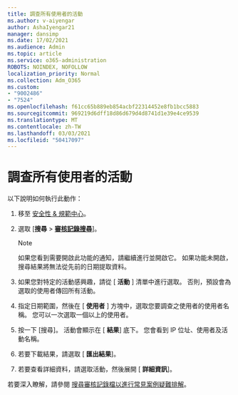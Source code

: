 ```yaml
---
title: 調查所有使用者的活動
ms.author: v-aiyengar
author: AshaIyengar21
manager: dansimp
ms.date: 17/02/2021
ms.audience: Admin
ms.topic: article
ms.service: o365-administration
ROBOTS: NOINDEX, NOFOLLOW
localization_priority: Normal
ms.collection: Adm_O365
ms.custom:
- "9002486"
- "7524"
ms.openlocfilehash: f61cc65b889eb854acbf22314452e8fb1bcc5883
ms.sourcegitcommit: 969219d6dff18d86d679d4d8741d1e39e4ce9539
ms.translationtype: MT
ms.contentlocale: zh-TW
ms.lasthandoff: 03/03/2021
ms.locfileid: "50417097"
---
```

# <a name="investigate-all-the-users-activities"></a>調查所有使用者的活動

以下說明如何執行此動作：

1. 移至 [安全性 & 規範中心](https://go.microsoft.com/fwlink/p/?linkid=2077143)。
1. 選取 [**搜尋**  >  **[審核記錄搜尋](https://go.microsoft.com/fwlink/?linkid=2103759)**]。
    > [!NOTE]
    > 如果您看到需要開啟此功能的通知，請繼續進行並開啟它。 如果功能未開啟，搜尋結果將無法從先前的日期提取資料。

1. 如果您對特定的活動感興趣，請從 [ **活動** ] 清單中進行選取。 否則，預設會為選取的使用者傳回所有活動。
1. 指定日期範圍，然後在 [ **使用者** ] 方塊中，選取您要調查之使用者的使用者名稱。 您可以一次選取一個以上的使用者。
1. 按一下 [搜尋]。 活動會顯示在 [ **結果**] 底下。 您會看到 IP 位址、使用者及活動名稱。
1. 若要下載結果，請選取 [ **匯出結果**]。
1. 若要查看詳細資料，請選取活動，然後展開 [ **詳細資訊**]。

若要深入瞭解，請參閱 [搜尋審核記錄檔以進行常見案例疑難排解](https://go.microsoft.com/fwlink/?linkid=2103944)。